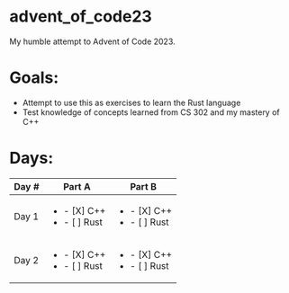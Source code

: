 # advent_of_code23
My humble attempt to Advent of Code 2023.

# Goals:
* Attempt to use this as exercises to learn the Rust language
* Test knowledge of concepts learned from CS 302 and my mastery of C++


# **Days**:
|Day #|Part A|Part B|
|-----|------|------|
|Day 1|<ul><li>- [X] C++</li><li>- [ ] Rust</li></ul> |<ul><li>- [X] C++</li><li>- [ ] Rust</li></ul>|
|Day 2|<ul><li>- [X] C++</li><li>- [ ] Rust</li></ul> |<ul><li>- [X] C++</li><li>- [ ] Rust</li></ul>|
